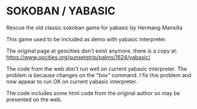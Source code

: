 # SOKOBAN / YABASIC
Rescue the old classic sokoban game for yabasic by Hermang Mansilla

This game used to be included as demo with yabasic interpreter.

The original page at geocities don't exist anymore.
there is a copy at:  https://www.oocities.org/sunsetstrip/palms/1624/yabasic/

The code from the web don't run well on current yabasic interpreter.
The problem is because changes on the "box" command.
I fix this problem and now appear to run OK on current yabasic interpreter.

The code includes some html code from the original author so may be presented 
on the web.

